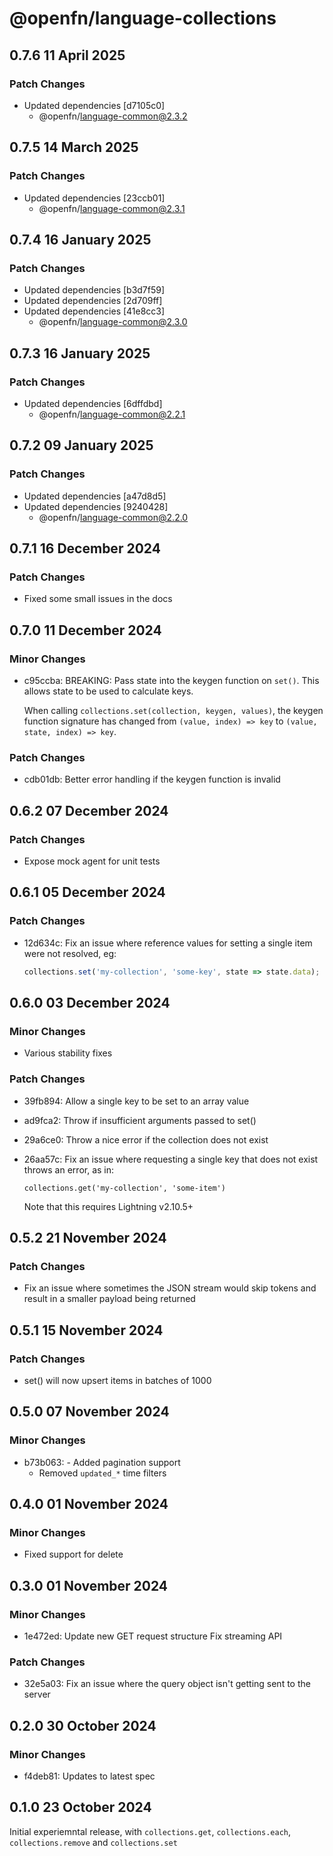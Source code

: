 # @openfn/language-collections

## 0.7.6 11 April 2025

### Patch Changes

* Updated dependencies \[d7105c0]
  * @openfn/language-common@2.3.2

## 0.7.5 14 March 2025

### Patch Changes

* Updated dependencies \[23ccb01]
  * @openfn/language-common@2.3.1

## 0.7.4 16 January 2025

### Patch Changes

* Updated dependencies \[b3d7f59]
* Updated dependencies \[2d709ff]
* Updated dependencies \[41e8cc3]
  * @openfn/language-common@2.3.0

## 0.7.3 16 January 2025

### Patch Changes

* Updated dependencies \[6dffdbd]
  * @openfn/language-common@2.2.1

## 0.7.2 09 January 2025

### Patch Changes

* Updated dependencies \[a47d8d5]
* Updated dependencies \[9240428]
  * @openfn/language-common@2.2.0

## 0.7.1 16 December 2024

### Patch Changes

* Fixed some small issues in the docs

## 0.7.0 11 December 2024

### Minor Changes

* c95ccba: BREAKING: Pass state into the keygen function on `set()`. This allows
  state to be used to calculate keys.

  When calling `collections.set(collection, keygen, values)`, the keygen
  function signature has changed from `(value, index) => key` to
  `(value, state, index) => key`.

### Patch Changes

* cdb01db: Better error handling if the keygen function is invalid

## 0.6.2 07 December 2024

### Patch Changes

* Expose mock agent for unit tests

## 0.6.1 05 December 2024

### Patch Changes

* 12d634c: Fix an issue where reference values for setting a single item were
  not resolved, eg:

  ```js
  collections.set('my-collection', 'some-key', state => state.data);
  ```

## 0.6.0 03 December 2024

### Minor Changes

* Various stability fixes

### Patch Changes

* 39fb894: Allow a single key to be set to an array value
* ad9fca2: Throw if insufficient arguments passed to set()
* 29a6ce0: Throw a nice error if the collection does not exist
* 26aa57c: Fix an issue where requesting a single key that does not exist throws
  an error, as in:

  ```
  collections.get('my-collection', 'some-item')
  ```

  Note that this requires Lightning v2.10.5+

## 0.5.2 21 November 2024

### Patch Changes

* Fix an issue where sometimes the JSON stream would skip tokens and result in a
  smaller payload being returned

## 0.5.1 15 November 2024

### Patch Changes

* set() will now upsert items in batches of 1000

## 0.5.0 07 November 2024

### Minor Changes

* b73b063: - Added pagination support
  * Removed `updated_*` time filters

## 0.4.0 01 November 2024

### Minor Changes

* Fixed support for delete

## 0.3.0 01 November 2024

### Minor Changes

* 1e472ed: Update new GET request structure Fix streaming API

### Patch Changes

* 32e5a03: Fix an issue where the query object isn't getting sent to the server

## 0.2.0 30 October 2024

### Minor Changes

* f4deb81: Updates to latest spec

## 0.1.0 23 October 2024

Initial experiemntal release, with `collections.get`, `collections.each`,
`collections.remove` and `collections.set`
